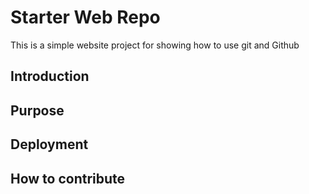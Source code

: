 # Starter Web Repo
This is a simple website project for showing how to use git and Github
## Introduction

## Purpose

## Deployment

## How to contribute